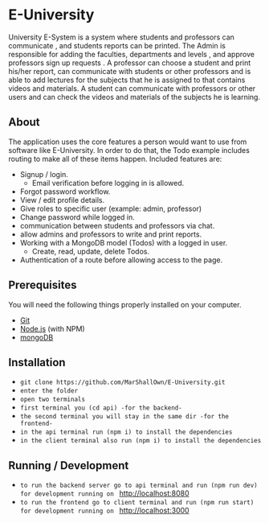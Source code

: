 # E-University

University E-System is a system where students and professors can communicate , and students reports can be printed.
The Admin is responsible for adding the faculties, departments and levels , and
approve professors sign up requests .
A professor can choose a student and print his/her report, can communicate
with students or other professors and is able to add lectures for the subjects that he is assigned to that contains videos and materials.
A student can communicate with professors or other users and can check the videos and materials of the subjects he is learning.

## About
The application uses the core features a person would want to use from software like E-University. In order to do that, the Todo example includes routing to make all of these items happen. Included features are:
* Signup / login.
  * Email verification before logging in is allowed.
* Forgot password workflow.
* View / edit profile details.
* Give roles to specific user (example: admin, professor)
* Change password while logged in.
* communication between students and professors via chat.
* allow admins and professors to write and print reports.
* Working with a MongoDB model (Todos) with a logged in user.
  * Create, read, update, delete Todos.
* Authentication of a route before allowing access to the page.

## Prerequisites
You will need the following things properly installed on your computer.

* [Git](http://git-scm.com/)
* [Node.js](http://nodejs.org/) (with NPM)
* [mongoDB](https://www.mongodb.com/try/download/community)

## Installation
* `git clone https://github.com/MarShallOwn/E-University.git`
* `enter the folder`
* `open two terminals`
* `first terminal you (cd api) -for the backend-`
* `the second terminal you will stay in the same dir -for the frontend-`
* `in the api terminal run (npm i) to install the dependencies`
* `in the client terminal also run (npm i) to install the dependencies`

## Running / Development
* `to run the backend server go to api terminal and run (npm run dev) for development running on ` [http://localhost:8080](http://localhost:8080)
* `to run the frontend go to client terminal and run (npm run start) for development running on ` [http://localhost:3000](http://localhost:3000)
